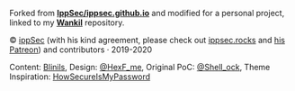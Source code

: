 Forked from [**IppSec/ippsec.github.io**](https://github.com/IppSec/ippsec.github.io) and modified for a personal project, linked to my [**Wankil**](../../../Wankil) repository.

© [ippSec](https://www.youtube.com/channel/UCa6eh7gCkpPo5XXUDfygQQA) (with his kind agreement, please check out [ippsec.rocks](https://ippsec.rocks) and [his Patreon](https://patreon.com/ippsec)) and contributors · 2019-2020

Content: [Blinils](https://nilsbrisset.info), Design: [@HexF_me](https://twitter.com/hexf_me), Original PoC: [@Shell_ock](https://twitter.com/shell_ock), Theme Inspiration: [HowSecureIsMyPassword](https://howsecureismypassword.com)
